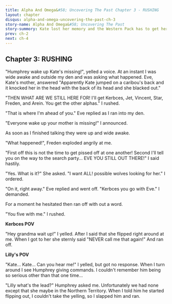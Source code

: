 ```yaml
---
title: Alpha And Omega&#58; Uncovering The Past Chapter 3 - RUSHING
layout: chapter
disqus: alpha-and-omega-uncovering-the-past-ch-3
story-name: Alpha And Omega&#58; Uncovering The Past
story-summory: Kate lost her memory and the Western Pack has to get her back but will she come back after she meets Caileb the old Southern Pack Leader?
prev: ch-2
next: ch-4
---
```


## Chapter 3:  RUSHING ##

"Humphrey wake up Kate's missing!", yelled a voice.
At an instant I was wide awake and outside my den and was asking what happened.
Eve, Kate's mother, answered "Apparently Kate jumped on a caribou's back and it knocked her in the head with the back of its head and she blacked out."

"THEN WHAT ARE WE STILL HERE FOR! I'll get Kerbces, Jet, Vincent, Star, Freden, and Arein. You get the other alphas." I rushed.

"That is where I'm ahead of you." Eve replied as I ran into my den.

"Everyone wake up your mother is missing!" I announced.

As soon as I finished talking they were up and wide awake.

"What happened!", Freden exploded angrily at me.

"First off this is not the time to get pissed off at one another! Second I'll tell you on the way to the search party... EVE YOU STILL OUT THERE!" I said hastily.

"Yes. What is it?" She asked. "I want ALL! possible wolves looking for her." I ordered.

"On it, right away." Eve replied and went off. "Kerbces you go with Eve." I demanded.

For a moment he hesitated then ran off with out a word.

"You five with me." I rushed.

**Kerbces POV**

"Hey grandma wait up!" I yelled. After I said that she flipped right around at me. When I got to her she sternly said "NEVER call me that again!" And ran off.

**Lilly's POV**

"Kate... Kate... Can you hear me!" I yelled, but got no response. When I turn around I see Humphrey giving commands. I couldn't remember him being so serious other than that one time...

"Lilly what's the lead?" Humphrey asked me. Unfortunately we had none except that she maybe in the Northern Territory. When I told him he started flipping out, I couldn't take the yelling, so I slapped him and ran.
